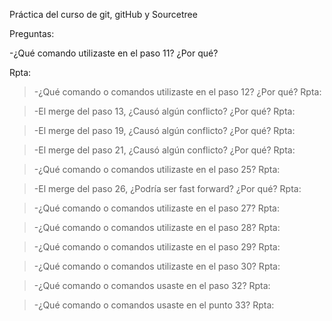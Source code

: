 Práctica del curso de git, gitHub y Sourcetree


Preguntas:

>
-¿Qué comando utilizaste en el paso 11? ¿Por qué? 

Rpta:



>-¿Qué comando o comandos utilizaste en el paso 12? ¿Por qué? 
Rpta:




>-El merge del paso 13, ¿Causó algún conflicto? ¿Por qué?
Rpta:




>-El merge del paso 19, ¿Causó algún conflicto? ¿Por qué? 
Rpta:




>-El merge del paso 21, ¿Causó algún conflicto? ¿Por qué? 
Rpta:




>-¿Qué comando o comandos utilizaste en el paso 25? 
Rpta:




>-El merge del paso 26, ¿Podría ser fast forward? ¿Por qué?
Rpta:




>-¿Qué comando o comandos utilizaste en el paso 27?
Rpta:




>-¿Qué comando o comandos utilizaste en el paso 28?
Rpta:



>-¿Qué comando o comandos utilizaste en el paso 29?
Rpta:



>-¿Qué comando o comandos utilizaste en el paso 30?
Rpta:




>-¿Qué comando o comandos usaste en el paso 32?
Rpta:




>-¿Qué comando o comandos usaste en el punto 33?
Rpta:


